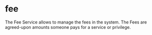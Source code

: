 # fee

The Fee Service allows to manage the fees in the system. The Fees are agreed-upon amounts someone pays for a service or privilege.